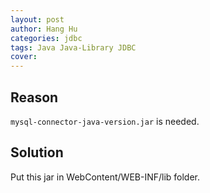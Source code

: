 ```yaml
---
layout: post
author: Hang Hu
categories: jdbc
tags: Java Java-Library JDBC 
cover: 
---
```


## Reason

`mysql-connector-java-version.jar` is needed.
## Solution

Put this jar in WebContent/WEB-INF/lib folder.
